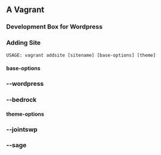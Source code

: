 ## A Vagrant
### Development Box for Wordpress

### Adding Site
```
USAGE: vagrant addsite [sitename] [base-options] [theme]
```

#### base-options
### --wordpress
### --bedrock

#### theme-options
### --jointswp
### --sage
